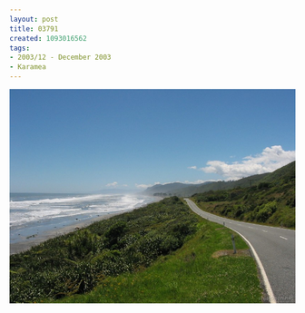 ```yaml
---
layout: post
title: 03791
created: 1093016562
tags:
- 2003/12 - December 2003
- Karamea
---
```


<img src="/image/images/03791-1318.jpg"/>

